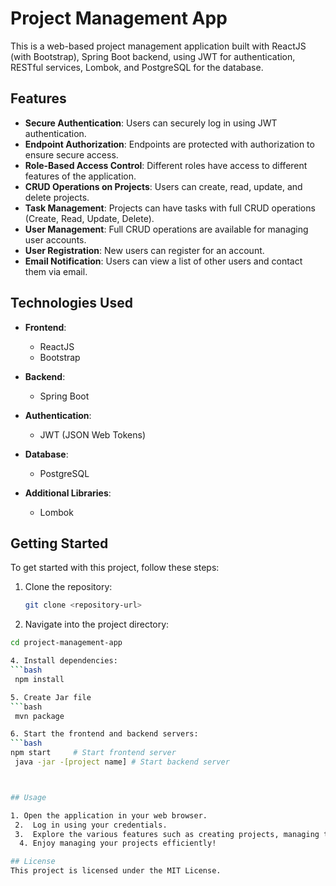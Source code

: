 # Project Management App

This is a web-based project management application built with ReactJS (with Bootstrap), Spring Boot backend, using JWT for authentication, RESTful services, Lombok, and PostgreSQL for the database.

## Features

- **Secure Authentication**: Users can securely log in using JWT authentication.
- **Endpoint Authorization**: Endpoints are protected with authorization to ensure secure access.
- **Role-Based Access Control**: Different roles have access to different features of the application.
- **CRUD Operations on Projects**: Users can create, read, update, and delete projects.
- **Task Management**: Projects can have tasks with full CRUD operations (Create, Read, Update, Delete).
- **User Management**: Full CRUD operations are available for managing user accounts.
- **User Registration**: New users can register for an account.
- **Email Notification**: Users can view a list of other users and contact them via email.

## Technologies Used

- **Frontend**:
  - ReactJS
  - Bootstrap
  
- **Backend**:
  - Spring Boot
  
- **Authentication**:
  - JWT (JSON Web Tokens)
  
- **Database**:
  - PostgreSQL
  
- **Additional Libraries**:
  - Lombok

## Getting Started

To get started with this project, follow these steps:

1. Clone the repository:
   ```bash
   git clone <repository-url>

2. Navigate into the project directory:
  ```bash
  cd project-management-app

4. Install dependencies:
  ```bash
   npm install

5. Create Jar file
  ```bash
   mvn package

6. Start the frontend and backend servers:
  ```bash
  npm start     # Start frontend server
   java -jar -[project name] # Start backend server



## Usage

  1. Open the application in your web browser.
   2.  Log in using your credentials.
   3.  Explore the various features such as creating projects, managing tasks, and contacting other users.
    4. Enjoy managing your projects efficiently!

## License
This project is licensed under the MIT License.
